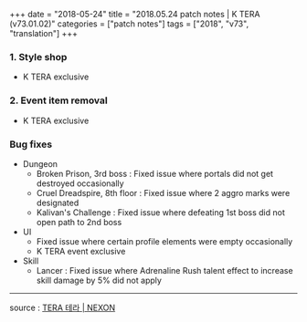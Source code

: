 +++
date = "2018-05-24"
title = "2018.05.24 patch notes | K TERA (v73.01.02)"
categories = ["patch notes"]
tags = ["2018", "v73", "translation"]
+++

### 1. Style shop
- K TERA exclusive

### 2. Event item removal
- K TERA exclusive

### Bug fixes
- Dungeon
  - Broken Prison, 3rd boss : Fixed issue where portals did not get destroyed occasionally
  - Cruel Dreadspire, 8th floor : Fixed issue where 2 aggro marks were designated
  - Kalivan's Challenge : Fixed issue where defeating 1st boss did not open path to 2nd boss
- UI
  - Fixed issue where certain profile elements were empty occasionally
  - K TERA event exclusive
- Skill
  - Lancer : Fixed issue where Adrenaline Rush talent effect to increase skill damage by 5% did not apply

----

source : [TERA 테라 | NEXON](http://tera.nexon.com/news/update/view.aspx?n4articlesn=335)
